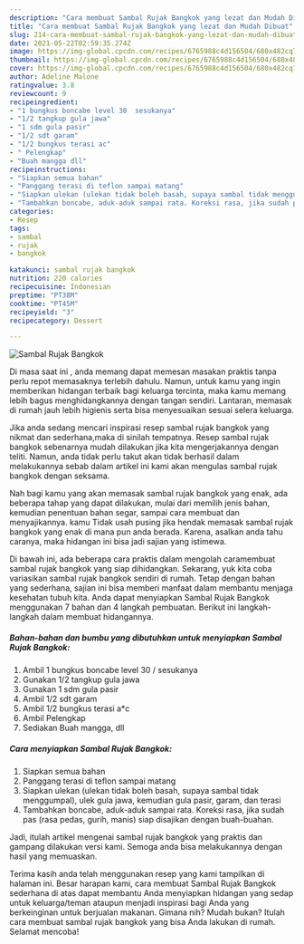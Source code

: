 ```yaml
---
description: "Cara membuat Sambal Rujak Bangkok yang lezat dan Mudah Dibuat"
title: "Cara membuat Sambal Rujak Bangkok yang lezat dan Mudah Dibuat"
slug: 214-cara-membuat-sambal-rujak-bangkok-yang-lezat-dan-mudah-dibuat
date: 2021-05-22T02:59:35.274Z
image: https://img-global.cpcdn.com/recipes/6765988c4d156504/680x482cq70/sambal-rujak-bangkok-foto-resep-utama.jpg
thumbnail: https://img-global.cpcdn.com/recipes/6765988c4d156504/680x482cq70/sambal-rujak-bangkok-foto-resep-utama.jpg
cover: https://img-global.cpcdn.com/recipes/6765988c4d156504/680x482cq70/sambal-rujak-bangkok-foto-resep-utama.jpg
author: Adeline Malone
ratingvalue: 3.8
reviewcount: 9
recipeingredient:
- "1 bungkus boncabe level 30  sesukanya"
- "1/2 tangkup gula jawa"
- "1 sdm gula pasir"
- "1/2 sdt garam"
- "1/2 bungkus terasi ac"
- " Pelengkap"
- "Buah mangga dll"
recipeinstructions:
- "Siapkan semua bahan"
- "Panggang terasi di teflon sampai matang"
- "Siapkan ulekan (ulekan tidak boleh basah, supaya sambal tidak menggumpal), ulek gula jawa, kemudian gula pasir, garam, dan terasi"
- "Tambahkan boncabe, aduk-aduk sampai rata. Koreksi rasa, jika sudah pas (rasa pedas, gurih, manis) siap disajikan dengan buah-buahan."
categories:
- Resep
tags:
- sambal
- rujak
- bangkok

katakunci: sambal rujak bangkok 
nutrition: 220 calories
recipecuisine: Indonesian
preptime: "PT38M"
cooktime: "PT45M"
recipeyield: "3"
recipecategory: Dessert

---
```



![Sambal Rujak Bangkok](https://img-global.cpcdn.com/recipes/6765988c4d156504/680x482cq70/sambal-rujak-bangkok-foto-resep-utama.jpg)

Di masa  saat ini , anda memang dapat memesan masakan praktis tanpa perlu repot memasaknya terlebih dahulu. Namun, untuk kamu yang ingin memberikan hidangan terbaik bagi keluarga tercinta, maka kamu memang lebih bagus menghidangkannya dengan tangan sendiri. Lantaran, memasak di rumah jauh lebih higienis serta bisa menyesuaikan sesuai selera keluarga.

Jika anda sedang mencari inspirasi resep sambal rujak bangkok yang nikmat dan sederhana,maka di sinilah tempatnya. Resep sambal rujak bangkok  sebenarnya mudah dilakukan jika kita mengerjakannya dengan teliti. Namun, anda tidak perlu takut akan tidak berhasil dalam melakukannya 
sebab dalam artikel ini kami akan mengulas sambal rujak bangkok dengan seksama.  



Nah bagi kamu yang akan memasak sambal rujak bangkok yang enak, ada beberapa tahap yang dapat dilakukan, mulai dari memilih jenis bahan, kemudian penentuan bahan segar, sampai cara membuat dan menyajikannya. kamu Tidak usah pusing jika hendak memasak sambal rujak bangkok yang enak di mana pun anda berada. Karena, asalkan anda  tahu caranya, maka hidangan ini bisa jadi sajian yang istimewa.

Di bawah ini, ada beberapa cara praktis  dalam mengolah caramembuat sambal rujak bangkok yang siap dihidangkan. Sekarang, yuk kita coba variasikan sambal rujak bangkok sendiri di rumah. Tetap dengan bahan yang sederhana, sajian ini bisa memberi manfaat dalam membantu menjaga kesehatan tubuh kita. Anda dapat menyiapkan Sambal Rujak Bangkok menggunakan 7 bahan dan 4 langkah pembuatan. Berikut ini langkah-langkah dalam membuat hidangannya.

<!--inarticleads1-->

##### Bahan-bahan dan bumbu yang dibutuhkan untuk menyiapkan Sambal Rujak Bangkok:

1. Ambil 1 bungkus boncabe level 30 / sesukanya
1. Gunakan 1/2 tangkup gula jawa
1. Gunakan 1 sdm gula pasir
1. Ambil 1/2 sdt garam
1. Ambil 1/2 bungkus terasi a*c
1. Ambil  Pelengkap
1. Sediakan Buah mangga, dll




<!--inarticleads2-->

##### Cara menyiapkan Sambal Rujak Bangkok:

1. Siapkan semua bahan
1. Panggang terasi di teflon sampai matang
1. Siapkan ulekan (ulekan tidak boleh basah, supaya sambal tidak menggumpal), ulek gula jawa, kemudian gula pasir, garam, dan terasi
1. Tambahkan boncabe, aduk-aduk sampai rata. Koreksi rasa, jika sudah pas (rasa pedas, gurih, manis) siap disajikan dengan buah-buahan.




Jadi, itulah artikel mengenai  sambal rujak bangkok  yang praktis dan gampang dilakukan versi kami. Semoga anda bisa melakukannya dengan hasil yang memuaskan. 

Terima kasih anda telah menggunakan resep yang kami tampilkan di halaman ini. Besar harapan kami, cara membuat  Sambal Rujak Bangkok sederhana di atas dapat membantu Anda menyiapkan hidangan yang sedap untuk keluarga/teman ataupun menjadi inspirasi bagi Anda yang berkeinginan untuk berjualan makanan. Gimana nih? Mudah bukan? Itulah cara membuat sambal rujak bangkok yang bisa Anda lakukan di rumah. Selamat mencoba!

